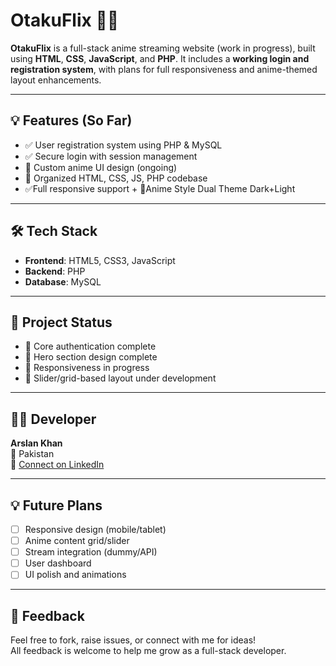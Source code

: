 # OtakuFlix 🎥🔥

**OtakuFlix** is a full-stack anime streaming website (work in progress), built using **HTML**, **CSS**, **JavaScript**, and **PHP**. It includes a **working login and registration system**, with plans for full responsiveness and anime-themed layout enhancements.

---

## 💡 Features (So Far)

- ✅ User registration system using PHP & MySQL
- ✅ Secure login with session management
- 🎨 Custom anime UI design (ongoing)
- 🧱 Organized HTML, CSS, JS, PHP codebase
- ✅Full responsive support + 🎨Anime Style Dual Theme Dark+Light

---

## 🛠 Tech Stack

- **Frontend**: HTML5, CSS3, JavaScript  
- **Backend**: PHP  
- **Database**: MySQL  

---

## 🚧 Project Status

- 🔹 Core authentication complete  
- 🔹 Hero section design complete  
- 🔹 Responsiveness in progress  
- 🔹 Slider/grid-based layout under development  

---

## 🧑‍💻 Developer

**Arslan Khan**  
📍 Pakistan  
🔗 [Connect on LinkedIn](https://www.linkedin.com/in/arslan-khan-2b0641371/)

---

## 💡 Future Plans

- [ ] Responsive design (mobile/tablet)
- [ ] Anime content grid/slider
- [ ] Stream integration (dummy/API)
- [ ] User dashboard
- [ ] UI polish and animations

---

## 🤝 Feedback

Feel free to fork, raise issues, or connect with me for ideas!  
All feedback is welcome to help me grow as a full-stack developer.

